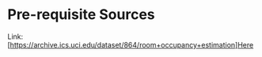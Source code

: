 # Pre-requisite Sources

Link: [https://archive.ics.uci.edu/dataset/864/room+occupancy+estimation]Here
